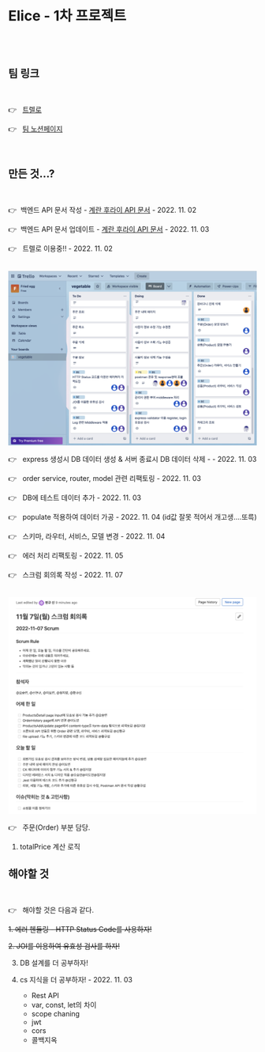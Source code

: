 <br>

# Elice - 1차 프로젝트

<br>

<br>

## 팀 링크

<br>

👉 &nbsp; [트렐로](https://trello.com/b/PP5QltJu/vegetable)

👉 &nbsp; [팀 노션페이지](https://www.notion.so/elice/14-d1b9e98c47b449abaf4d12510fa2763d)

<br>

## 만든 것...?

<br>

👉 &nbsp;백엔드 API 문서 작성 - [계란 후라이 API 문서](https://documenter.getpostman.com/view/23999077/2s8YRmJXwV) - 2022. 11. 02

👉 &nbsp;백엔드 API 문서 업데이트 - [계란 후라이 API 문서](https://documenter.getpostman.com/view/23999077/2s8YRmJXwV) - 2022. 11. 03

👉 &nbsp; 트렐로 이용중!! - 2022. 11. 02

<br>

<img src="./imgs/trello.png" alt="트렐로를 이용하는 사진">

<br>

👉 &nbsp; express 생성시 DB 데이터 생성 & 서버 종료시 DB 데이터 삭제 - - 2022. 11. 03

👉 &nbsp; order service, router, model 관련 리팩토링 - 2022. 11. 03

👉 &nbsp; DB에 테스트 데이터 추가 - 2022. 11. 03

👉 &nbsp; populate 적용하여 데이터 가공 - 2022. 11. 04
(id값 잘못 적어서 개고생....또륵)

👉 &nbsp; 스키마, 라우터, 서비스, 모델 변경 - 2022. 11. 04

👉 &nbsp; 에러 처리 리팩토링 - 2022. 11. 05

👉 &nbsp; 스크럼 회의록 작성 - 2022. 11. 07

<br>

<img src="./imgs/scrum.png" alt="스크럼 문서">

<br>

👉 &nbsp; 주문(Order) 부분 담당.

1. totalPrice 계산 로직

## 해야할 것

<br>

👉 &nbsp; 해야할 것은 다음과 같다.

~~1. 에러 헨들링 - HTTP Status Code를 사용하자!~~

~~2. JOI를 이용하여 유효성 검사를 하자!~~

3. DB 설계를 더 공부하자!

4. cs 지식을 더 공부하자! - 2022. 11. 03
   - Rest API
   - var, const, let의 차이
   - scope chaning
   - jwt
   - cors
   - 콜백지옥
